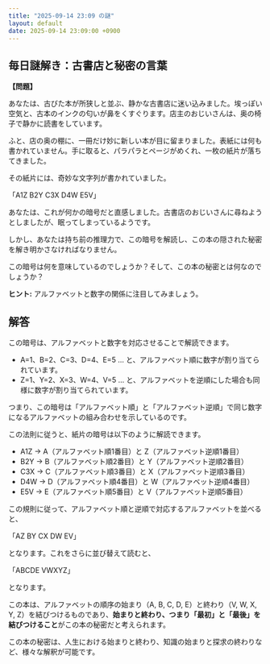 ```yaml
---
title: "2025-09-14 23:09 の謎"
layout: default
date: 2025-09-14 23:09:00 +0900
---
```

## 毎日謎解き：古書店と秘密の言葉

**【問題】**

あなたは、古びた本が所狭しと並ぶ、静かな古書店に迷い込みました。埃っぽい空気と、古本のインクの匂いが鼻をくすぐります。店主のおじいさんは、奥の椅子で静かに読書をしています。

ふと、店の奥の棚に、一冊だけ妙に新しい本が目に留まりました。表紙には何も書かれていません。手に取ると、パラパラとページがめくれ、一枚の紙片が落ちてきました。

その紙片には、奇妙な文字列が書かれていました。

「A1Z B2Y C3X D4W E5V」

あなたは、これが何かの暗号だと直感しました。古書店のおじいさんに尋ねようとしましたが、眠ってしまっているようです。

しかし、あなたは持ち前の推理力で、この暗号を解読し、この本の隠された秘密を解き明かさなければなりません。

この暗号は何を意味しているのでしょうか？そして、この本の秘密とは何なのでしょうか？

**ヒント:** アルファベットと数字の関係に注目してみましょう。

## 解答

この暗号は、アルファベットと数字を対応させることで解読できます。

*   A=1、B=2、C=3、D=4、E=5 … と、アルファベット順に数字が割り当てられています。
*   Z=1、Y=2、X=3、W=4、V=5 … と、アルファベットを逆順にした場合も同様に数字が割り当てられています。

つまり、この暗号は「アルファベット順」と「アルファベット逆順」で同じ数字になるアルファベットの組み合わせを示しているのです。

この法則に従うと、紙片の暗号は以下のように解読できます。

*   A1Z → A（アルファベット順1番目）と Z（アルファベット逆順1番目）
*   B2Y → B（アルファベット順2番目）と Y（アルファベット逆順2番目）
*   C3X → C（アルファベット順3番目）と X（アルファベット逆順3番目）
*   D4W → D（アルファベット順4番目）と W（アルファベット逆順4番目）
*   E5V → E（アルファベット順5番目）と V（アルファベット逆順5番目）

この規則に従って、アルファベット順と逆順で対応するアルファベットを並べると、

「AZ BY CX DW EV」

となります。これをさらに並び替えて読むと、

「ABCDE VWXYZ」

となります。

この本は、アルファベットの順序の始まり（A, B, C, D, E）と終わり（V, W, X, Y, Z）を結びつけるものであり、**始まりと終わり、つまり「最初」と「最後」を結びつけること**がこの本の秘密だと考えられます。

この本の秘密は、人生における始まりと終わり、知識の始まりと探求の終わりなど、様々な解釈が可能です。
